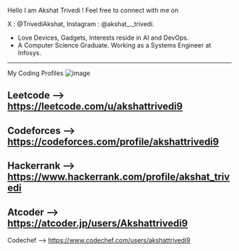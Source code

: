 Hello I am Akshat Trivedi ! 
Feel free to connect with me on 

X : @TrivediAkshat, 
Instagram : @akshat_._trivedi.

 *    Love Devices, Gadgets,  Interests reside in AI and DevOps.
 *    A Computer Science Graduate. Working as a Systems Engineer at Infosys.

---
My Coding Profiles
![image](https://github.com/user-attachments/assets/d9b6d530-aeac-460b-8d97-83b9b0d218ef)

  Leetcode   --> https://leetcode.com/u/akshattrivedi9 
  ---
  Codeforces --> https://codeforces.com/profile/akshattrivedi9 
  ---
  Hackerrank --> https://www.hackerrank.com/profile/akshat_trivedi 
  ---
  Atcoder    --> https://atcoder.jp/users/Akshattrivedi9 
  ---
  Codechef   --> https://www.codechef.com/users/akshattrivedi9


